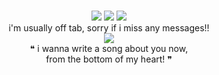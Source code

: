<p align="center">

<br>
<img src="https://images-wixmp-ed30a86b8c4ca887773594c2.wixmp.com/f/b2960ec4-41f5-436b-ad1e-8185703cdedb/d7b1cuq-e3c1cb86-ffc1-4e55-9433-28afe54e696e.png?token=eyJ0eXAiOiJKV1QiLCJhbGciOiJIUzI1NiJ9.eyJzdWIiOiJ1cm46YXBwOjdlMGQxODg5ODIyNjQzNzNhNWYwZDQxNWVhMGQyNmUwIiwiaXNzIjoidXJuOmFwcDo3ZTBkMTg4OTgyMjY0MzczYTVmMGQ0MTVlYTBkMjZlMCIsIm9iaiI6W1t7InBhdGgiOiJcL2ZcL2IyOTYwZWM0LTQxZjUtNDM2Yi1hZDFlLTgxODU3MDNjZGVkYlwvZDdiMWN1cS1lM2MxY2I4Ni1mZmMxLTRlNTUtOTQzMy0yOGFmZTU0ZTY5NmUucG5nIn1dXSwiYXVkIjpbInVybjpzZXJ2aWNlOmZpbGUuZG93bmxvYWQiXX0.6EsV2XSKal2giLC9Bidna-uIYXelnexBlN9dpPXLvaw"> <img src="https://64.media.tumblr.com/5241277c0ac8156f06ddce662a9c7dd1/tumblr_ptm182zofk1xbgu08o7_100.gifv"> <img src="https://images-wixmp-ed30a86b8c4ca887773594c2.wixmp.com/f/b2960ec4-41f5-436b-ad1e-8185703cdedb/d7hv7g1-06c44192-8bb8-4f33-9c4c-cd9a44e0290b.png?token=eyJ0eXAiOiJKV1QiLCJhbGciOiJIUzI1NiJ9.eyJzdWIiOiJ1cm46YXBwOjdlMGQxODg5ODIyNjQzNzNhNWYwZDQxNWVhMGQyNmUwIiwiaXNzIjoidXJuOmFwcDo3ZTBkMTg4OTgyMjY0MzczYTVmMGQ0MTVlYTBkMjZlMCIsIm9iaiI6W1t7InBhdGgiOiJcL2ZcL2IyOTYwZWM0LTQxZjUtNDM2Yi1hZDFlLTgxODU3MDNjZGVkYlwvZDdodjdnMS0wNmM0NDE5Mi04YmI4LTRmMzMtOWM0Yy1jZDlhNDRlMDI5MGIucG5nIn1dXSwiYXVkIjpbInVybjpzZXJ2aWNlOmZpbGUuZG93bmxvYWQiXX0.byeCac94PS_99tL_Q17kskRThPYysmUDMYuGq4_zWV8">
<br>
i'm usually off tab, sorry if i miss any messages!!
<br>
<img src="https://images-wixmp-ed30a86b8c4ca887773594c2.wixmp.com/f/6438c1b7-0811-4f38-805d-1e7a351a965b/d7mnd84-6316d1ae-0394-4c31-9e74-baa1da26b9d2.gif?token=eyJ0eXAiOiJKV1QiLCJhbGciOiJIUzI1NiJ9.eyJzdWIiOiJ1cm46YXBwOjdlMGQxODg5ODIyNjQzNzNhNWYwZDQxNWVhMGQyNmUwIiwiaXNzIjoidXJuOmFwcDo3ZTBkMTg4OTgyMjY0MzczYTVmMGQ0MTVlYTBkMjZlMCIsIm9iaiI6W1t7InBhdGgiOiJcL2ZcLzY0MzhjMWI3LTA4MTEtNGYzOC04MDVkLTFlN2EzNTFhOTY1YlwvZDdtbmQ4NC02MzE2ZDFhZS0wMzk0LTRjMzEtOWU3NC1iYWExZGEyNmI5ZDIuZ2lmIn1dXSwiYXVkIjpbInVybjpzZXJ2aWNlOmZpbGUuZG93bmxvYWQiXX0.D1Oux8Ft9WvWAclqwtlZiVxLakU3ZWTXnzt8LsGA4M4">
<br>
❝ i wanna write a song about you now,
<br>
from the bottom of my heart! ❞
<br>
